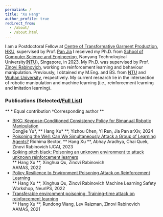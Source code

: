 ```yaml
---
permalink: /
title: "Xu Hang"
author_profile: true
redirect_from: 
  - /about/
  - /about.html
---
```


I am a Postdoctoral Fellow at [Centre of Transformative Garment Production](https://www.transgp.hk/), [HKU](https://www.hku.hk/), supervised by Prof. [Pan Jia](https://www.cs.hku.hk/people/academic-staff/jpan) 
I received my Ph.D. from [School of Computer Science and Engineering](https://www.ntu.edu.sg/computing), Nanyang Technological University([NTU](https://www.ntu.edu.sg/)), Singapore, in 2023.
My Ph.D. was supervised by Prof. [Zinovi Rabinovich](https://www.zinovi.net/), working on reinforcement learning and behaviour manipulation. 
Previously, I obtained my M.Eng. and BS. from [NTU](https://www.ntu.edu.sg/) and [Wuhan University](https://en.whu.edu.cn/), respectively. 
My current research lie in the intersection of robotic manipulation and machine learning (i.e., reinforcement learning and imitation learning).




### Publications (Selected/[Full List](https://scholar.google.com.sg/citations?view_op=list_works&hl=en&hl=en&user=_tNUciIAAAAJ))
** \* Equal contribution †Corresponding author **
- [BiKC: Keypose-Conditioned Consistency Policy for Bimanual Robotic Manipulation](https://arxiv.org/pdf/2406.10093)   
  Dongjie Yu\*, ** Hang Xu\* **, Yizhou Chen, Yi Ren, Jia Pan
  arXiv, 2024
- [Poisoning the Well: Can We Simultaneously Attack a Group of Learning Agents?](https://www.ijcai.org/proceedings/2023/0386.pdf)
  Ridhima Bector, ** Hang Xu **, Abhay Aradhya, Chai Quek, Zinovi Rabinovich
  IJCAI, 2023
- [Spiking pitch black: Poisoning an unknown environment to attack unknown reinforcement learners](https://www.ifaamas.org/Proceedings/aamas2022/pdfs/p1409.pdf)  
  ** Hang Xu **, Xinghua Qu, Zinovi Rabinovich  
  AAMAS, 2022
- [Policy Resilience to Environment Poisoning Attack on Reinforcement Learning](https://arxiv.org/pdf/2304.12151)  
  ** Hang Xu **, Xinghua Qu, Zinovi Rabinovich
  Machine Learning Safety Workshop, NeurIPS, 2022
- [Transferable environment poisoning: Training-time attack on reinforcement learning](https://ifmas.csc.liv.ac.uk/Proceedings/aamas2021/pdfs/p1398.pdf)  
  ** Hang Xu **, Rundong Wang, Lev Raizman, Zinovi Rabinovich  
  AAMAS, 2021  





